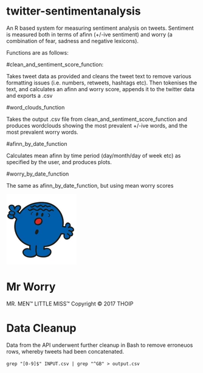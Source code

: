 ﻿# twitter-sentimentanalysis

An R based system for measuring sentiment analysis on tweets. Sentiment is measured both in terms of afinn (+/-ive sentiment) and worry
(a combination of fear, sadness and negative lexicons). 

Functions are as follows:

#clean_and_sentiment_score_function:

Takes tweet data as provided and cleans the tweet text to remove various formatting issues (i.e. numbers, retweets, hashtags etc).
Then tokenises the text, and calculates an afinn and worry score, appends it to the twitter data and exports a .csv

#word_clouds_function

Takes the output .csv file from clean_and_sentiment_score_function and produces wordclouds showing the most prevalent +/-ive words, and the
most prevalent worry words.

#afinn_by_date_function

Calculates mean afinn by time period (day/month/day of week etc) as specified by the user, and produces plots.

#worry_by_date_function

The same as afinn_by_date_function, but using mean worry scores  


![mrworry](images/mr_worry.png)
# Mr Worry

MR. MEN™ LITTLE MISS™ Copyright © 2017 THOIP

# Data Cleanup
Data from the API underwent further cleanup in Bash to remove erroneuos rows, whereby tweets had been concatenated.

`grep "[0-9]$" INPUT.csv | grep "^GB" > output.csv`
